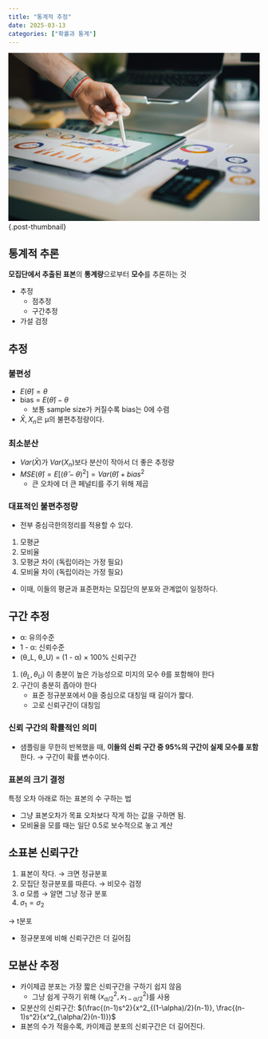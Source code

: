 ```yaml
---
title: "통계적 추정"
date: 2025-03-13
categories: ["확률과 통계"]
---
```


![](/img/stat-thumb.jpg){.post-thumbnail}

## 통계적 추론

**모집단에서 추출된 표본**의 **통계량**으로부터 **모수**를 추론하는 것

- 추정
    - 점추정
    - 구간추정
- 가설 검정

## 추정

### 불편성

- $E(\hat{\theta}) = θ$
- bias = $E(\hat{\theta}) - \theta$
    - 보통 sample size가 커질수록 bias는 0에 수렴
- $\bar{X}, X_n$은 μ의 불편추정량이다.

### 최소분산

- $Var(\bar{X})$가 $Var(X_n)$보다 분산이 작아서 더 좋은 추정량
- $MSE(\hat{\theta}) = E[(\hat{\theta} - \theta)^2] = Var(\hat{\theta}) + bias^2$
    - 큰 오차에 더 큰 페널티를 주기 위해 제곱

### 대표적인 불편추정량

- 전부 중심극한의정리를 적용할 수 있다.

1. 모평균
1. 모비율
1. 모평균 차이 (독립이라는 가정 필요)
1. 모비율 차이 (독립이라는 가정 필요)

- 이때, 이들의 평균과 표준편차는 모집단의 분포와 관계없이 일정하다.

## 구간 추정

- α: 유의수준
- 1 - α: 신뢰수준
- (θ_L, θ_U) = (1 - α) × 100% 신뢰구간

1. ($θ_L, θ_U$) 이 충분이 높은 가능성으로 미지의 모수 θ를 포함해야 한다
1. 구간이 충분히 좁아야 한다
    - 표준 정규분포에서 0을 중심으로 대칭일 때 길이가 짧다.
    - 고로 신뢰구간이 대칭임

### 신뢰 구간의 확률적인 의미

- 샘플링을 무한히 반복했을 때, **이들의 신뢰 구간 중 95%의 구간이 실제 모수를 포함**한다.
    → 구간이 확률 변수이다.

### 표본의 크기 결정

특정 오차 아래로 하는 표본의 수 구하는 법

- 그냥 표본오차가 목표 오차보다 작게 하는 값을 구하면 됨.
- 모비율을 모를 때는 일단 0.5로 보수적으로 놓고 계산

## 소표본 신뢰구간

1. 표본이 작다. → 크면 정규분포
1. 모집단 정규분포를 따른다. → 비모수 검정
1. σ 모름 → 알면 그냥 정규 분포
1. $σ_1 = σ_2$

→ t분포

- 정규분포에 비해 신뢰구간은 더 길어짐

## 모분산 추정

- 카이제곱 분포는 가장 짧은 신뢰구간을 구하기 쉽지 않음
    - 그냥 쉽게 구하기 위해 $(x^2_{α/2}, x^2_{1-α/2})$를 사용
- 모분산의 신뢰구간: $(\frac{(n-1)s^2}{x^2_{(1-\alpha)/2}(n-1)}, \frac{(n-1)s^2}{x^2_{\alpha/2}(n-1)})$
- 표본의 수가 적을수록, 카이제곱 분포의 신뢰구간은 더 길어진다.
